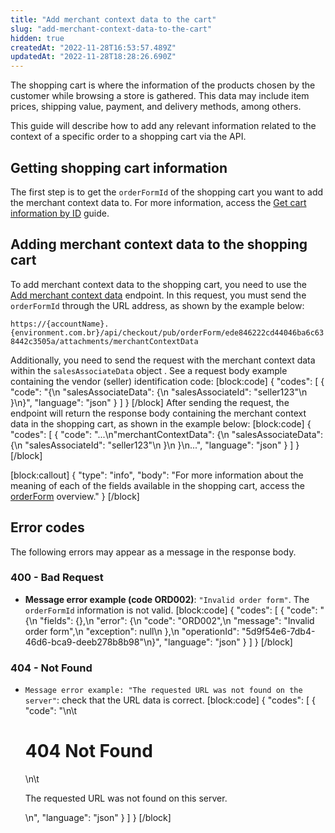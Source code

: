 ```yaml
---
title: "Add merchant context data to the cart"
slug: "add-merchant-context-data-to-the-cart"
hidden: true
createdAt: "2022-11-28T16:53:57.489Z"
updatedAt: "2022-11-28T18:28:26.690Z"
---
```

The shopping cart is where the information of the products chosen by the customer while browsing a store is gathered. This data may include item prices, shipping value, payment, and delivery methods, among others.

This guide will describe how to add any relevant information related to the context of a specific order to a shopping cart via the API.


## Getting shopping cart information

The first step is to get the `orderFormId` of the shopping cart you want to add the merchant context data to. For more information, access the [Get cart information by ID](https://developers.vtex.com/vtex-rest-api/docs/get-cart-information-by-id) guide.

## Adding merchant context data to the shopping cart

To add merchant context data to the shopping cart, you need to use the [Add merchant context data](https://developers.vtex.com/vtex-rest-api/reference/addmerchantcontextdata) endpoint. In this request, you must send the `orderFormId` through the URL address, as shown by the example below:

`https://{accountName}.{environment.com.br}/api/checkout/pub/orderForm/ede846222cd44046ba6c638442c3505a/attachments/merchantContextData`

Additionally, you need to send the request with the merchant context data within the `salesAssociateData` object . See a request body example containing the vendor (seller) identification code:
[block:code]
{
  "codes": [
    {
      "code": "{\n     \"salesAssociateData\": {\n          \"salesAssociateId\": \"seller123\"\n     }\n}",
      "language": "json"
    }
  ]
}
[/block]
After sending the request, the endpoint will return the response body containing the merchant context data in the shopping cart, as shown in the example below:
[block:code]
{
  "codes": [
    {
      "code": "...\n\"merchantContextData\": {\n        \"salesAssociateData\": {\n            \"salesAssociateId\": \"seller123\"\n        }\n    }\n...",
      "language": "json"
    }
  ]
}
[/block]

[block:callout]
{
  "type": "info",
  "body": "For more information about the meaning of each of the fields available in the shopping cart, access the [orderForm](https://developers.vtex.com/vtex-rest-api/reference/orderform-fields) overview."
}
[/block]
## Error codes

The following errors may appear as a message in the response body.

### 400 - Bad Request

- **Message error example (code ORD002)**: `"Invalid order form"`. The `orderFormId` information is not valid.
[block:code]
{
  "codes": [
    {
      "code": "{\n    \"fields\": {},\n    \"error\": {\n        \"code\": \"ORD002\",\n        \"message\": \"Invalid order form\",\n        \"exception\": null\n    },\n    \"operationId\": \"5d9f54e6-7db4-46d6-bca9-deeb278b8b98\"\n}",
      "language": "json"
    }
  ]
}
[/block]
### 404 - Not Found

- `Message error example: "The requested URL was not found on the server"`: check that the URL data is correct.
[block:code]
{
  "codes": [
    {
      "code": "<body>\n\t<h1>404 Not Found</h1>\n\t<p>The requested URL was not found on this server.</p>\n</body>",
      "language": "json"
    }
  ]
}
[/block]